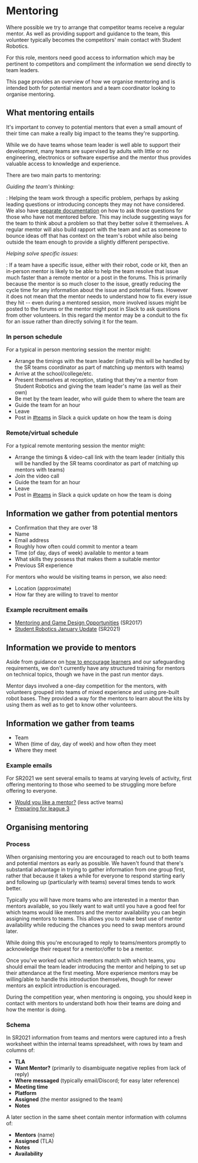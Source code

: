 # Mentoring

Where possible we try to arrange that competitor teams receive a regular mentor.
As well as providing support and guidance to the team, this volunteer typically
becomes the competitors' main contact with Student Robotics.

For this role, mentors need good access to information which may be pertinent to
competitors and compliment the information we send directly to team leaders.

This page provides an overview of how we organise mentoring and is intended both
for potential mentors and a team coordinator looking to organise mentoring.

## What mentoring entails

It's important to convey to potential mentors that even a small amount of their
time can make a really big impact to the teams they're supporting.

While we do have teams whose team leader is well able to support their
development, many teams are supervised by adults with little or no engineering,
electronics or software expertise and the mentor thus provides valuable access
to knowledge and experience.

There are two main parts to mentoring:

_Guiding the team's thinking_:

: Helping the team work through a specific problem, perhaps by asking leading
questions or introducing concepts they may not have considered. We also have
[separate documentation][mentor-guidance] on how to ask those questions for
those who have not mentored before. This may include suggesting ways for the
team to think about a problem so that they better solve it themselves.
A regular mentor will also build rapport with the team and act as someone to
bounce ideas off that has context on the team's robot while also being outside
the team enough to provide a slightly different perspective.

_Helping solve specific issues_:

: If a team have a specific issue, either with their robot, code or kit, then an
in-person mentor is likely to be able to help the team resolve that issue much
faster than a remote mentor or a post in the forums. This is primarily because
the mentor is so much closer to the issue, greatly reducing the cycle time for
any information about the issue and potential fixes. However it does not mean
that the mentor needs to understand how to fix every issue they hit -- even
during a mentored session, more involved issues might be posted to the forums or
the mentor might post in Slack to ask questions from other volunteers. In this
regard the mentor may be a conduit to the fix for an issue rather than directly
solving it for the team.

### In person schedule

For a typical in person mentoring session the mentor might:

* Arrange the timings with the team leader (initially this will be handled by
  the SR teams coordinator as part of matching up mentors with teams)
* Arrive at the school/college/etc.
* Present themselves at reception, stating that they're a mentor from Student
  Robotics and giving the team leader's name (as well as their own)
* Be met by the team leader, who will guide them to where the team are
* Guide the team for an hour
* Leave
* Post in [#teams][slack#teams] in Slack a quick update on how the team is doing

### Remote/virtual schedule

For a typical remote mentoring session the mentor might:

* Arrange the timings & video-call link with the team leader (initially this
  will be handled by the SR teams coordinator as part of matching up mentors
  with teams)
* Join the video call
* Guide the team for an hour
* Leave
* Post in [#teams][slack#teams] in Slack a quick update on how the team is doing

[mentor-guidance]: ../volunteering/mentor-guidance.md
[slack#teams]: https://studentrobotics.slack.com/messages/teams

<!-- TODO: should we include safeguarding information in this document? -->

## Information we gather from potential mentors

* Confirmation that they are over 18
* Name
* Email address
* Roughly how often could commit to mentor a team
* Time (of day, days of week) available to mentor a team
* What skills they possess that makes them a suitable mentor
* Previous SR experience

For mentors who would be visiting teams in person, we also need:

* Location (approximate)
* How far they are willing to travel to mentor

### Example recruitment emails

* [Mentoring and Game Design Opportunities][sr2017-mentoring-game-design] (SR2017)
* [Student Robotics January Update][sr2021-january-update] (SR2021)

[sr2017-mentoring-game-design]: https://github.com/srobo/volunteer-emails/blob/sr2017-mentoring-game-design/SR2017/2016-09-28-mentoring-game-design.md
[sr2021-january-update]: https://github.com/srobo/volunteer-emails/blob/master/SR2021/2021-01-23-mentors.md

## Information we provide to mentors

Aside from guidance on [how to encourage learners][mentor-guidance] and our
safeguarding requirements, we don't currently have any structured training for
mentors on technical topics, though we have in the past run mentor days.

Mentor days involved a one-day competition for the mentors, with volunteers
grouped into teams of mixed experience and using pre-built robot bases. They
provided a way for the mentors to learn about the kits by using them as well as
to get to know other volunteers.

## Information we gather from teams

* Team
* When (time of day, day of week) and how often they meet
* Where they meet

### Example emails

For SR2021 we sent several emails to teams at varying levels of activity, first
offering mentoring to those who seemed to be struggling more before offering to
everyone.

* [Would you like a mentor?](https://github.com/srobo/team-emails/blob/master/SR2021/2021-02-14-league-2-followup-inactive.md) (less active teams)
* [Preparing for league 3](https://github.com/srobo/team-emails/blob/master/SR2021/2021-02-14-league-2-followup.md)

## Organising mentoring

### Process

When organising mentoring you are encouraged to reach out to both teams and
potential mentors as early as possible. We haven't found that there's
substantial advantage in trying to gather information from one group first,
rather that because it takes a while for everyone to respond starting early and
following up (particularly with teams) several times tends to work better.

Typically you will have more teams who are interested in a mentor than mentors
available, so you likely want to wait until you have a good feel for which teams
would like mentors and the mentor availability you can begin assigning mentors
to teams. This allows you to make best use of mentor availability while reducing
the chances you need to swap mentors around later.

While doing this you're encouraged to reply to teams/mentors promptly to
acknowledge their request for a mentor/offer to be a mentor.

Once you've worked out which mentors match with which teams, you should email
the team leader introducing the mentor and helping to set up their attendance at
the first meeting. More experience mentors may be willing/able to handle this
introduction themselves, though for newer mentors an explicit introduction is
encouraged.

During the competition year, when mentoring is ongoing, you should keep in
contact with mentors to understand both how their teams are doing and how the
mentor is doing.

### Schema

In SR2021 information from teams and mentors were captured into a fresh
worksheet within the internal teams spreadsheet, with rows by team and columns
of:

* **TLA**
* **Want Mentor?** (primarily to disambiguate negative replies from lack of reply)
* **Where messaged** (typically email/Discord; for easy later reference)
* **Meeting time**
* **Platform**
* **Assigned** (the mentor assigned to the team)
* **Notes**

A later section in the same sheet contain mentor information with columns of:

* **Mentors** (name)
* **Assigned** (TLA)
* **Notes**
* **Availability**
